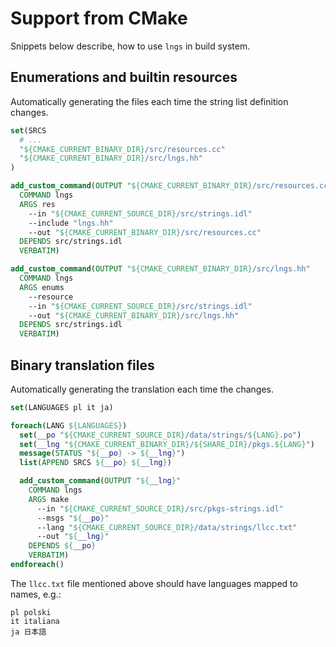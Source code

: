 # Support from CMake

Snippets below describe, how to use `lngs` in build system.

## Enumerations and builtin resources

Automatically generating the files each time the string list definition changes.

```cmake
set(SRCS
  # ...
  "${CMAKE_CURRENT_BINARY_DIR}/src/resources.cc"
  "${CMAKE_CURRENT_BINARY_DIR}/src/lngs.hh"
)

add_custom_command(OUTPUT "${CMAKE_CURRENT_BINARY_DIR}/src/resources.cc"
  COMMAND lngs
  ARGS res
    --in "${CMAKE_CURRENT_SOURCE_DIR}/src/strings.idl"
    --include "lngs.hh"
    --out "${CMAKE_CURRENT_BINARY_DIR}/src/resources.cc"
  DEPENDS src/strings.idl
  VERBATIM)

add_custom_command(OUTPUT "${CMAKE_CURRENT_BINARY_DIR}/src/lngs.hh"
  COMMAND lngs
  ARGS enums
    --resource 
    --in "${CMAKE_CURRENT_SOURCE_DIR}/src/strings.idl"
    --out "${CMAKE_CURRENT_BINARY_DIR}/src/lngs.hh"
  DEPENDS src/strings.idl
  VERBATIM)
```

## Binary translation files

Automatically generating the translation each time the  changes.

```cmake
set(LANGUAGES pl it ja)

foreach(LANG ${LANGUAGES})
  set(__po "${CMAKE_CURRENT_SOURCE_DIR}/data/strings/${LANG}.po")
  set(__lng "${CMAKE_CURRENT_BINARY_DIR}/${SHARE_DIR}/pkgs.${LANG}")
  message(STATUS "${__po} -> ${__lng}")
  list(APPEND SRCS ${__po} ${__lng})

  add_custom_command(OUTPUT "${__lng}"
    COMMAND lngs
    ARGS make
      --in "${CMAKE_CURRENT_SOURCE_DIR}/src/pkgs-strings.idl"
      --msgs "${__po}"
      --lang "${CMAKE_CURRENT_SOURCE_DIR}/data/strings/llcc.txt"
      --out "${__lng}"
    DEPENDS ${__po}
    VERBATIM)
endforeach()
```

The `llcc.txt` file mentioned above should have languages mapped to names, e.g.:

```
pl polski
it italiana
ja 日本語
```
